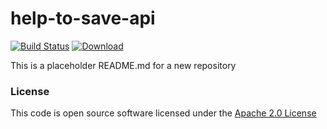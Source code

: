 # help-to-save-api

[![Build Status](https://travis-ci.org/hmrc/help-to-save-api.svg)](https://travis-ci.org/hmrc/help-to-save-api) [ ![Download](https://api.bintray.com/packages/hmrc/releases/help-to-save-api/images/download.svg) ](https://bintray.com/hmrc/releases/help-to-save-api/_latestVersion)

This is a placeholder README.md for a new repository

### License

This code is open source software licensed under the [Apache 2.0 License]("http://www.apache.org/licenses/LICENSE-2.0.html")
